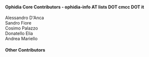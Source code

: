 <h4>Ophidia Core Contributors - ophidia-info AT lists DOT cmcc DOT it</h4>
Alessandro D'Anca</br>
Sandro Fiore</br>
Cosimo Palazzo</br>
Donatello Elia</br>
Andrea Mariello</br>

<h4>Other Contributors</h4>
